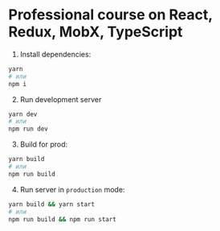 # Professional course on React, Redux, MobX, TypeScript

1. Install dependencies:

```sh
yarn
# или
npm i
```

2. Run development server

```sh
yarn dev
# или
npm run dev
```

3. Build for prod:

```sh
yarn build
# или
npm run build
```

4. Run server in `production` mode:

```sh
yarn build && yarn start  
# или
npm run build && npm run start
```
